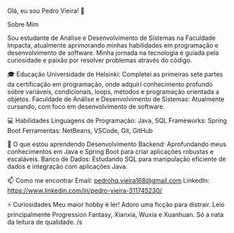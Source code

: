 Olá, eu sou Pedro Vieira! 👋

Sobre Mim

Sou estudante de Análise e Desenvolvimento de Sistemas na Faculdade Impacta, atualmente aprimorando minhas habilidades em programação e desenvolvimento de software. Minha jornada na tecnologia é guiada pela curiosidade e paixão por resolver problemas através do código.

🎓 Educação
Universidade de Helsinki: Completei as primeiras sete partes da certificação em programação, onde adquiri conhecimento profundo sobre variáveis, condicionais, loops, métodos e programação orientada a objetos.
Faculdade de Análise e Desenvolvimento de Sistemas: Atualmente cursando, com foco em desenvolvimento de software.

💻 Habilidades
Linguagens de Programação: Java, SQL
Frameworks: Spring Boot
Ferramentas: NetBeans, VSCode, Git, GitHub

🚀 O que estou aprendendo
Desenvolvimento Backend: Aprofundando meus conhecimentos em Java e Spring Boot para criar aplicações robustas e escaláveis.
Banco de Dados: Estudando SQL para manipulação eficiente de dados e integração com aplicações Java.

📫 Como me encontrar
Email: pedrohq.vieira168@gmail.com
LinkedIn: https://www.linkedin.com/in/pedro-vieira-311745230/

⚡ Curiosidades
Meu maior hobby é ler! Adoro uma ficção para distrair.
Leio principalmente Progression Fantasy, Xianxia, Wuxia e Xuanhuan. Só a nata da leitura de qualidade. /s

<!---
StPVieira/StPVieira is a ✨ special ✨ repository because its `README.md` (this file) appears on your GitHub profile.
You can click the Preview link to take a look at your changes.
--->
